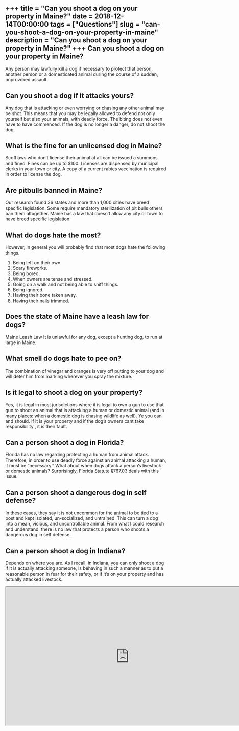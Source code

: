 +++
title = "Can you shoot a dog on your property in Maine?"
date = 2018-12-14T00:00:00
tags = ["Questions"]
slug = "can-you-shoot-a-dog-on-your-property-in-maine"
description = "Can you shoot a dog on your property in Maine?"
+++
Can you shoot a dog on your property in Maine?
----------------------------------------------

Any person may lawfully kill a dog if necessary to protect that person, another person or a domesticated animal during the course of a sudden, unprovoked assault.

Can you shoot a dog if it attacks yours?
----------------------------------------

Any dog that is attacking or even worrying or chasing any other animal may be shot. This means that you may be legally allowed to defend not only yourself but also your animals, with deadly force. The biting does not even have to have commenced. If the dog is no longer a danger, do not shoot the dog.

What is the fine for an unlicensed dog in Maine?
------------------------------------------------

Scofflaws who don’t license their animal at all can be issued a summons and fined. Fines can be up to $100. Licenses are dispensed by municipal clerks in your town or city. A copy of a current rabies vaccination is required in order to license the dog.

Are pitbulls banned in Maine?
-----------------------------

Our research found 36 states and more than 1,000 cities have breed specific legislation. Some require mandatory sterilization of pit bulls others ban them altogether. Maine has a law that doesn’t allow any city or town to have breed specific legislation.

What do dogs hate the most?
---------------------------

However, in general you will probably find that most dogs hate the following things.

1. Being left on their own.
2. Scary fireworks.
3. Being bored.
4. When owners are tense and stressed.
5. Going on a walk and not being able to sniff things.
6. Being ignored.
7. Having their bone taken away.
8. Having their nails trimmed.

Does the state of Maine have a leash law for dogs?
--------------------------------------------------

Maine Leash Law It is unlawful for any dog, except a hunting dog, to run at large in Maine.

What smell do dogs hate to pee on?
----------------------------------

The combination of vinegar and oranges is very off putting to your dog and will deter him from marking wherever you spray the mixture.

Is it legal to shoot a dog on your property?
--------------------------------------------

Yes, it is legal in most jurisdictions where it is legal to own a gun to use that gun to shoot an animal that is attacking a human or domestic animal (and in many places: when a domestic dog is chasing wildlife as well). Ye you can and should. If it is your property and if the dog’s owners cant take responsibility , it is their fault.

Can a person shoot a dog in Florida?
------------------------------------

Florida has no law regarding protecting a human from animal attack. Therefore, in order to use deadly force against an animal attacking a human, it must be “necessary.” What about when dogs attack a person’s livestock or domestic animals? Surprisingly, Florida Statute §767.03 deals with this issue.

Can a person shoot a dangerous dog in self defense?
---------------------------------------------------

In these cases, they say it is not uncommon for the animal to be tied to a post and kept isolated, un-socialized, and untrained. This can turn a dog into a mean, vicious, and uncontrollable animal. From what I could research and understand, there is no law that protects a person who shoots a dangerous dog in self defense.

Can a person shoot a dog in Indiana?
------------------------------------

Depends on where you are. As I recall, in Indiana, you can only shoot a dog if it is actually attacking someone, is behaving in such a manner as to put a reasonable person in fear for their safety, or if it’s on your property and has actually attacked livestock.

<iframe allow="accelerometer; autoplay; clipboard-write; encrypted-media; gyroscope; picture-in-picture" allowfullscreen="" class="__youtube_prefs__  epyt-is-override  no-lazyload" data-no-lazy="1" data-origheight="433" data-origwidth="770" data-skipgform_ajax_framebjll="" height="433" id="_ytid_52408" loading="lazy" src="https://www.youtube.com/embed/ljpJCueT6nU?enablejsapi=1&autoplay=0&cc_load_policy=0&cc_lang_pref=&iv_load_policy=1&loop=0&modestbranding=0&rel=1&fs=1&playsinline=0&autohide=2&theme=dark&color=red&controls=1&" title="YouTube player" width="770"></iframe>